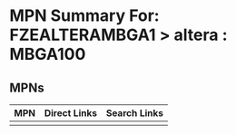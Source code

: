 



# MPN Summary For: FZEALTERAMBGA1 > altera : MBGA100

## MPNs
  

|MPN|Direct Links|Search Links|
| :--- | :--- | :--- |
||||

